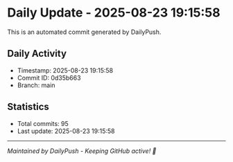 # Daily Update - 2025-08-23 19:15:58

This is an automated commit generated by DailyPush.

## Daily Activity
- Timestamp: 2025-08-23 19:15:58
- Commit ID: 0d35b663
- Branch: main

## Statistics
- Total commits: 95
- Last update: 2025-08-23 19:15:58

---
*Maintained by DailyPush - Keeping GitHub active! 🚀*
